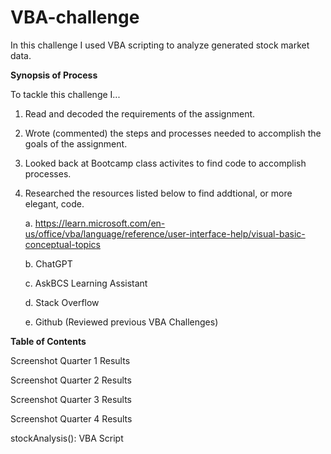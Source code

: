# VBA-challenge

In this challenge I used VBA scripting to analyze generated stock market data.



**Synopsis of Process**

To tackle this challenge I...

1. Read and decoded the requirements of the assignment.
2. Wrote (commented) the steps and processes needed to accomplish the goals of the assignment.
3. Looked back at Bootcamp class activites to find code to accomplish processes.
4. Researched the resources listed below to find addtional, or more elegant, code.
   
      a. https://learn.microsoft.com/en-us/office/vba/language/reference/user-interface-help/visual-basic-conceptual-topics   

      b. ChatGPT
   
      c. AskBCS Learning Assistant
   
      d. Stack Overflow
   
      e. Github (Reviewed previous VBA Challenges)






**Table of Contents**

Screenshot Quarter 1 Results

Screenshot Quarter 2 Results

Screenshot Quarter 3 Results

Screenshot Quarter 4 Results

stockAnalysis(): VBA Script






